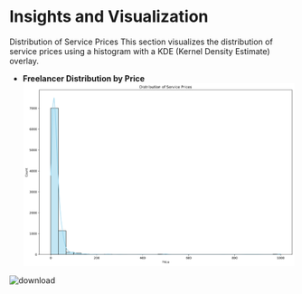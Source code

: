 # Insights and Visualization
Distribution of Service Prices
This section visualizes the distribution of service prices using a histogram with a KDE (Kernel Density Estimate) overlay.
- **Freelancer Distribution by Price**  
![image alt](https://raw.githubusercontent.com/youssefhusain/project-Data-Exploration/main/code%20Scrapping/img/Distribution%20of%20Service%20Prices.png)



![download](https://github.com/user-attachments/assets/9853f442-b218-4c2b-901b-bdb49b5e1fe7)

